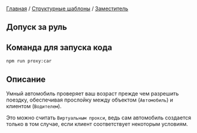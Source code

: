 [Главная](../../..) / [Структурные шаблоны](../..) / [Заместитель](..)

## Допуск за руль

## Команда для запуска кода

```
npm run proxy:car
```

## Описание

Умный автомобиль проверяет ваш возраст прежде чем разрешить поездку, обеспечивая прослойку между объектом (`Автомобиль`) и клиентом (`Водителем`).

Это можно считать `Виртуальным прокси`, ведь сам автомобиль создается только в том случае, если клиент соответствует некоторым условиям.
